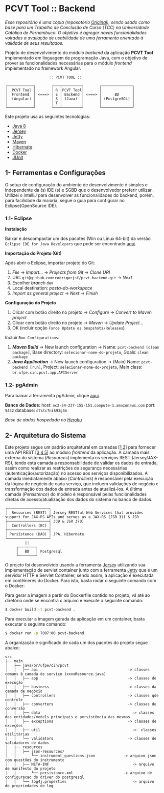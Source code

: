 # PCVT Tool :: Backend

*Esse repositório é uma cópia (reposotório [Original](https://github.com/allan-mlpe/experiment-planning-tool)), sendo usado como base para um Trabalho de Conclusão de Curso (TCC) na Universidade Católica de Pernambuco. O objetivo é agregar novas funcionalidades voltadas a avaliação de usabilidade de uma ferramenta orientado à validade de seus resultados.*

Projeto de desenvolvimento do módulo _backend_ da aplicação **PCVT Tool**  implementado em linguagem de programação Java, com o objetivo de prover as funcionalidades necessárias para o módulo _frontend_ implementado no framework Angular.

```
                    :: PCVT TOOL ::

┌────────────┐       ┌───┬─────────┐       ┌──────────────┐
│  PCVT Tool │       │ R │PCVT Tool│       │              │
│  Frontend  │ <===> │ E │ Backend │ <===> │      BD      │
│  (Angular) │       │ S │ (Java)  │       │ (PostgreSQL) │
│            │       │ T │         │       │              │
└────────────┘       └───┴─────────┘       └──────────────┘
```

Este projeto usa as seguintes tecnologias:
- [Java 8](https://www.oracle.com/technetwork/java/javase/downloads/index.html)
- [Jersey](https://eclipse-ee4j.github.io/jersey/)
- [Jetty](https://www.eclipse.org/jetty/)
- [Maven](https://maven.apache.org/)
- [Hibernate](https://hibernate.org/)
- [Docker](https://www.docker.com/)
- [JUnit](https://junit.org/junit5/)

## 1- Ferramentas e Configurações

O setup de configuração do ambiente de desenvolvimento é simples e independente da (s) IDE (s) e SGBD que o desenvolvedor preferir utilizar. Utilizei o IntelliJ para desenvolver as funcionalidades do backend, porém, para facilidade da maioria, segue o guia para configurar no Eclipse(OpenSource IDE).

### 1.1- Eclipse

**Instalação**

Baixar e descompactar um dos pacotes (Win ou Linux 64-bit) da versão `Eclipse IDE for Java Developers` que pode ser encontrado [aqui](https://www.eclipse.org/downloads/packages/).

**Importação do Projeto (Git)**

Após abrir o Eclipse, importar projeto do Git:

1. _File_ -> _Import..._ -> _Projects from Git_ -> _Clone URI_
2. URI: `git@github.com:rodrigorjsf/pcvt-backend.git` -> _Next_
3. Escolher _branch_ `dev`
4. Local destination: _pasta-do-workspace_
5. _Import as general project_ -> _Next_ -> _Finish_

**Configuração do Projeto**

1. Clicar com botão direito no projeto -> _Configure_ -> _Convert to Maven project_
2. Clicar com botão direito no projeto -> _Maven_ -> _Update Project..._
3. OK (incluir opção `Force Update os Snapshots/Releases`)

Incluir `Run Configurations`:

1. _**Maven Build**_ -> New launch configuration -> Name: `pcvt-backend [clean package]`, Base directory: `selecionar-nome-do-projeto`, Goals: `clean package`
2. _**Java Application**_ -> New launch configuration -> (Main) Name: `pcvt-backend [run]`, Project: `selecionar-nome-do-projeto`, Main class: `br.ufpe.cin.pcvt.app.APIServer`

### 1.2- pgAdmin

Para baixar a ferramenta pgAdmin, clique [aqui](https://www.pgadmin.org/).

**Banco de Dados:**
host: `ec2-54-237-155-151.compute-1.amazonaws.com`
port: `5432`
database: `d7stc7nik93g3m`

*Base de dados hospedada no [Heroku](https://www.heroku.com/)*

## 2- Arquitetura do Sistema

Este projeto segue um padrão arquitetural em camadas [[1](https://www.oreilly.com/library/view/software-architecture-patterns/9781491971437/ch01.html),[2](https://en.wikipedia.org/wiki/Multitier_architecture)] para fornecer uma API REST [[3](https://dzone.com/articles/intro-rest),[4](https://www.quora.com/What-are-RESTful-APIs-and-how-do-they-work),[5](https://blog.caelum.com.br/rest-principios-e-boas-praticas/)] ao módulo _frontend_ da aplicação. A camada mais externa do sistema (_Resources_) implementa os serviços REST (Jersey/JAX-RS), tendo esta camada a responsabilidade de validar os dados de entrada, assim como realizar as restrições de segurança necessárias (autenticação/autorização) no acesso aos serviços disponibilizados. A camada imediatamente abaixo (_Controllers_) é responsável pela execução da lógica de negócio de cada serviço, que incluem validações de negócio e transformação dos dados de entrada antes de atualizá-los. A última camada (_Persistence_) do modelo é responsável pelas funcionalidades diretas de acesso/atualização dos dados do sistema no banco de dados.

```
┌───────────────────┐
│  Resources (REST) │ Jersey RESTful Web Services that provides support for JAX-RS APIs and serves as a JAX-RS (JSR 311 & JSR 
├───────────────────┤ 339 & JSR 370)
│  Controllers (BC) │
├───────────────────┤
│ Persistence (DAO) │ JPA, Hibernate
└───────────────────┘
         ||
     ┌────────┐
     │   BD   │ Postgresql
     └────────┘
```
O projeto foi desenvolvido usando a ferramenta [Jersey](https://eclipse-ee4j.github.io/jersey/) utilizando sua implementação de servlet container junto com a ferramenta [Jetty](https://www.eclipse.org/jetty/) que é um servidor HTTP e Servlet Container, sendo assim, a aplicação é executada em contêineres do Docker. Para isto, basta rodar o seguinte comando com o Docker:

Para gerar a imagem a partir do Dockerfile contido no projeto, vá até ao diretório onde se encontra o arquivo e execute o seguinte comando:
```sh
$ docker build -t pcvt-backend .
```

Para executar a imagem gerada da aplicação em um container, basta executar o seguinte comando:

```sh
$ docker run -p 7007:80 pcvt-backend
```

A organização e significado de cada um dos pacotes do projeto segue abaixo:

```
src
├── main
│   ├── java/br/ufpe/cin/pcvt
│   │   ├── api                                      	-> classes comuns à camada de serviço (xxxxResource.java)
│   │   ├── app                                   	 	-> classes de execução
│   │   ├── business                                 	-> classes da camada de negócio
│   │   ├── controllers                              	-> classes qde controle
│   │   ├── converters                               	-> classes de conversão
│   │   ├── data                              		 	  -> classes das entidades/models principais e persistência das mesmas
│   │   ├── exceptions                               	-> classes de exceções
│   │   ├── util                                 	 	  ->  classes utilitárias
│   │   └── validators                               	-> classes de validadores de dados
│   ├── resources
│   │   ├── json-resources/  	
│   │       └── instrument_questions.json             -> arquivo json com questões do instrumento
│   │   ├── META-INF                             		  -> arquivo de manifesto do projeto
│   │       └── persistance.xml                       -> arquivo de configuracao do driver do postgresql
│   │   └── log4j.properties                    		  -> arquivo de propriedades de log
```
